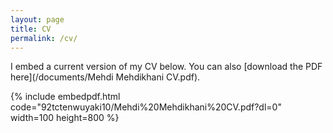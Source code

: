 ```yaml
---
layout: page
title: CV
permalink: /cv/
---
```


I embed a current version of my CV below. You can also [download the PDF here](/documents/Mehdi Mehdikhani CV.pdf).

{% include embedpdf.html code="92tctenwuyaki10/Mehdi%20Mehdikhani%20CV.pdf?dl=0" width=100 height=800 %}

<script src="//static.getclicky.com/js" type="text/javascript"></script>
<script type="text/javascript">try{ clicky.init(101071208); }catch(e){}</script>
<noscript><p><img alt="Clicky" width="1" height="1" src="//in.getclicky.com/101071208ns.gif" /></p></noscript>
